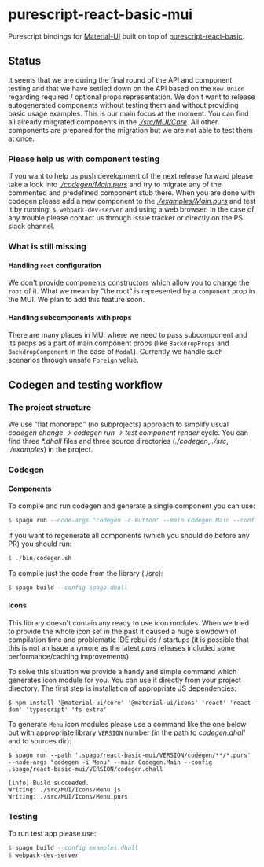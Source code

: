 # purescript-react-basic-mui

Purescript bindings for [Material-UI](https://material-ui.com/) built on top of [purescript-react-basic](https://github.com/lumihq/purescript-react-basic).

## Status

It seems that we are during the final round of the API and component testing and that we have settled down on the API based on the `Row.Union` regarding required / optional props representation. We don't want to release autogenerated components without testing them and without providing basic usage examples. This is our main focus at the moment.
You can find all already mirgrated components in the [_./src/MUI/Core_](./src/MUI/Core). All other components are prepared for the migration but we are not able to test them at once.

### Please help us with component testing

If you want to help us push development of the next release forward please take a look into [_./codegen/Main.purs_](./codegen/Main.purs) and try to migrate any of the commented and predefined component stub there. When you are done with codegen please add a new component to the [_./examples/Main.purs_](./examples/Main.purs) and test it by running: `$ webpack-dev-server` and using a web browser.
In the case of any trouble please contact us through issue tracker or directly on the PS slack channel.

### What is still missing

#### Handling `root` configuration

We don't provide components constructors which allow you to change the `root` of it. What we mean by "the root" is represented by a `component` prop in the MUI. We plan to add this feature soon.

#### Handling subcomponents with props

There are many places in MUI where we need to pass subcomponent and its props as a part of main component props (like `BackdropProps` and `BackdropComponent` in the case of `Modal`). Currently we handle such scenarios through unsafe `Foreign` value.

## Codegen and testing workflow

### The project structure

We use "flat monorepo" (no subprojects) approach to simplify usual _codegen change -> codegen run -> test component render_ cycle. You can find three _*.dhall_ files and three source directories (_./codegen_, _./src_, _./examples_) in the project.

### Codegen

#### Components

To compile and run codegen and generate a single component you can use:

```purescript
$ spago run --node-args "codegen -c Button" --main Codegen.Main --config codegen.dhall
```

If you want to regenerate all components (which you should do before any PR) you should run:

```purescript
$ ./bin/codegen.sh
```

To compile just the code from the library (./src):

```purescript
$ spago build --config spago.dhall
```

#### Icons

This library doesn't contain any ready to use icon modules. When we tried to provide the whole icon set in the past it caused a huge slowdown of compilation time and problematic IDE rebuilds / startups (it is possible that this is not an issue anymore as the latest _purs_ releases included some performance/caching improvements).

To solve this situation we provide a handy and simple command which generates icon module for you. You can use it directly from your project directory. The first step is installation of appropriate JS dependencies:

```
$ npm install '@material-ui/core' '@material-ui/icons' 'react' 'react-dom' 'typescript' 'fs-extra'
```

To generate `Menu` icon modules please use a command like the one below but with appropriate library `VERSION` number (in the path to _codegen.dhall_ and to sources dir):

```
$ spago run --path '.spago/react-basic-mui/VERSION/codegen/**/*.purs' --node-args "codegen -i Menu" --main Codegen.Main --config .spago/react-basic-mui/VERSION/codegen.dhall

[info] Build succeeded.
Writing: ./src/MUI/Icons/Menu.js
Writing: ./src/MUI/Icons/Menu.purs
```

### Testing

To run test app please use:

```purescript
$ spago build --config examples.dhall
$ webpack-dev-server
```
